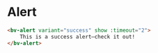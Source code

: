 <h1>Alert</h1>

```html
<bv-alert variant="success" show :timeout="2">
    This is a success alert—check it out!
</bv-alert>
```
